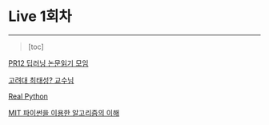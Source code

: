 # Live 1회차

------

> [toc]







[PR12 딥러닝 논문읽기 모임](https://www.youtube.com/playlist?list=PLlMkM4tgfjnJhhd4wn5aj8fVTYJwIpWkS)

[고려대 최태성? 교수님](https://www.youtube.com/channel/UCPq01cgCcEwhXl7BvcwIQyg/playlists)

[Real Python](https://realpython.com/)

[MIT 파이썬을 이용한 알고리즘의 이해](https://www.boostcourse.org/cs113/joinLectures/195063)